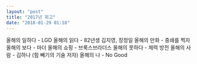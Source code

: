 ```yaml
---
layout: "post"
title: "2017년 회고"
date: "2018-01-29 01:18"
---
```



올해의 일하다 - LGD
올해의 읽다 - 82년생 김지영, 장정일
올해의 만화 - 중쇄를 찍자
올해의 보다 - 마더
올해의 쇼핑 - 브룩스브라더스
올해의 못하다 - 체력 방전
올해의 사람 - 김하나 (힘 빼기의 기술 저자)
올해의 나 - No Good
